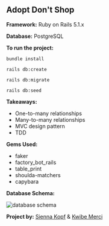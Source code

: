 ## Adopt Don't Shop 

**Framework:** Ruby on Rails 5.1.x

**Database:** PostgreSQL

**To run the project:** 

`bundle install`

`rails db:create`

`rails db:migrate`

`rails db:seed`

**Takeaways:**

- One-to-many relationships 
- Many-to-many relationships 
- MVC design pattern 
- TDD 

**Gems Used:** 

- faker
- factory_bot_rails
- table_print
- shoulda-matchers
- capybara

**Database Schema:**

![database schema](https://f000.backblazeb2.com/file/MarkdownImages/Paired+Project+mod+2+(1).png)

**Project by:** [Sienna Kopf](https://gist.github.com/sienna-kopf) & [Kwibe Merci](https://github.com/jKwibe)

